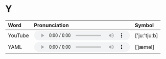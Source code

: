 
# Y

| Word  | Pronunciation | Symbol |
| :-- | :-- | :-- |
| YouTube | <audio :src="$withBase('/audio/YouTube.mp3')" controls="controls"></audio> | ['juː'tjuːb] |
| YAML | <audio :src="$withBase('/audio/YAML.mp3')" controls="controls"></audio> | [ˈjæməl] |

<style lang="css">
audio {
  height: 30px;
}

@media screen and (max-width: 720px){
  audio { 
    width: 20px; 
  } 
}
</style>
